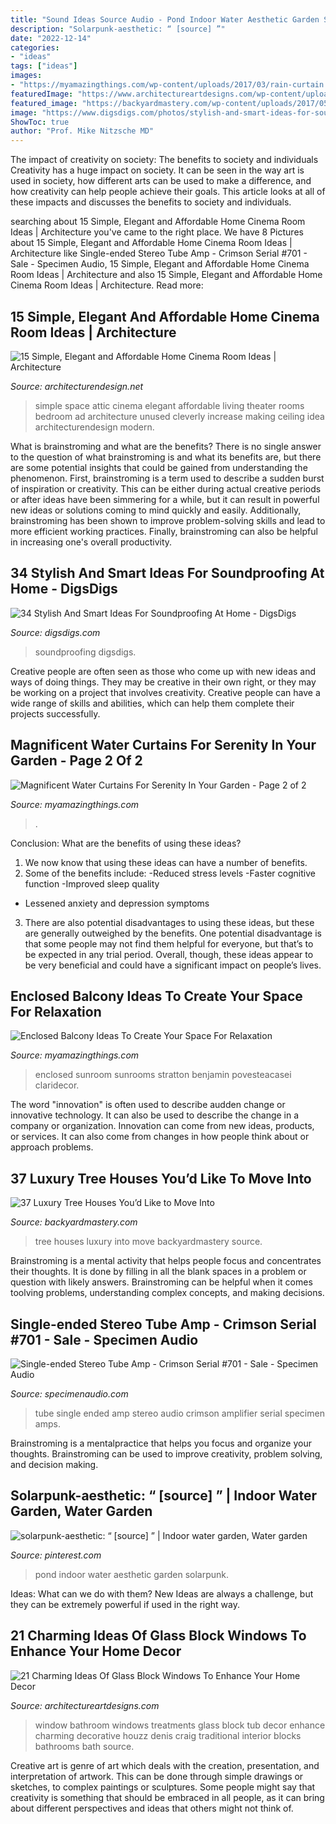 ```yaml
---
title: "Sound Ideas Source Audio - Pond Indoor Water Aesthetic Garden Solarpunk"
description: "Solarpunk-aesthetic: “ [source] ”"
date: "2022-12-14"
categories:
- "ideas"
tags: ["ideas"]
images:
- "https://myamazingthings.com/wp-content/uploads/2017/03/rain-curtain.jpg"
featuredImage: "https://www.architectureartdesigns.com/wp-content/uploads/2016/08/6-58.jpg"
featured_image: "https://backyardmastery.com/wp-content/uploads/2017/05/3-luxury-tree-houses.jpg"
image: "https://www.digsdigs.com/photos/stylish-and-smart-ideas-for-soundproofing-at-home-35-554x554.jpg"
ShowToc: true
author: "Prof. Mike Nitzsche MD"
---
```



The impact of creativity on society: The benefits to society and individuals
Creativity has a huge impact on society. It can be seen in the way art is used in society, how different arts can be used to make a difference, and how creativity can help people achieve their goals. This article looks at all of these impacts and discusses the benefits to society and individuals.

	

		
searching about 15 Simple, Elegant and Affordable Home Cinema Room Ideas | Architecture you've came to the right place. We have 8 Pictures about 15 Simple, Elegant and Affordable Home Cinema Room Ideas | Architecture like Single-ended Stereo Tube Amp - Crimson Serial #701 - Sale - Specimen Audio, 15 Simple, Elegant and Affordable Home Cinema Room Ideas | Architecture and also 15 Simple, Elegant and Affordable Home Cinema Room Ideas | Architecture. Read more:
		
    
## 15 Simple, Elegant And Affordable Home Cinema Room Ideas | Architecture

<img loading=lazy src="http://cdn.architecturendesign.net/wp-content/uploads/2014/08/1014.jpg" onerror="this.onerror=null;this.src='https://tse4.mm.bing.net/th?id=OIP.dkN2yXZnXcJSaF1WsmubNgHaFU&amp;pid=15.1';" alt="15 Simple, Elegant and Affordable Home Cinema Room Ideas | Architecture">

_Source: architecturendesign.net_

>simple space attic cinema elegant affordable living theater rooms bedroom ad architecture unused cleverly increase making ceiling idea architecturendesign modern. 

	

What is brainstroming and what are the benefits?
There is no single answer to the question of what brainstroming is and what its benefits are, but there are some potential insights that could be gained from understanding the phenomenon. First, brainstroming is a term used to describe a sudden burst of inspiration or creativity. This can be either during actual creative periods or after ideas have been simmering for a while, but it can result in powerful new ideas or solutions coming to mind quickly and easily. Additionally, brainstroming has been shown to improve problem-solving skills and lead to more efficient working practices. Finally, brainstroming can also be helpful in increasing one's overall productivity.

    
## 34 Stylish And Smart Ideas For Soundproofing At Home - DigsDigs

<img loading=lazy src="https://www.digsdigs.com/photos/stylish-and-smart-ideas-for-soundproofing-at-home-35-554x554.jpg" onerror="this.onerror=null;this.src='https://tse4.mm.bing.net/th?id=OIP.T9AiMX4Ctan33nvao1ceuwHaHa&amp;pid=15.1';" alt="34 Stylish And Smart Ideas For Soundproofing At Home - DigsDigs">

_Source: digsdigs.com_

>soundproofing digsdigs. 

	

Creative people are often seen as those who come up with new ideas and ways of doing things. They may be creative in their own right, or they may be working on a project that involves creativity. Creative people can have a wide range of skills and abilities, which can help them complete their projects successfully.

    
## Magnificent Water Curtains For Serenity In Your Garden - Page 2 Of 2

<img loading=lazy src="https://myamazingthings.com/wp-content/uploads/2017/03/rain-curtain.jpg" onerror="this.onerror=null;this.src='https://tse4.mm.bing.net/th?id=OIP.dbi6Y73BRZiMxBhypahlxQHaJ4&amp;pid=15.1';" alt="Magnificent Water Curtains For Serenity In Your Garden - Page 2 of 2">

_Source: myamazingthings.com_

>. 

	

Conclusion: What are the benefits of using these ideas?
1. We now know that using these ideas can have a number of benefits.
2. Some of the benefits include: 
-Reduced stress levels 
-Faster cognitive function 
-Improved sleep quality 
- Lessened anxiety and depression symptoms 
3. There are also potential disadvantages to using these ideas, but these are generally outweighed by the benefits. One potential disadvantage is that some people may not find them helpful for everyone, but that’s to be expected in any trial period. Overall, though, these ideas appear to be very beneficial and could have a significant impact on people’s lives.

    
## Enclosed Balcony Ideas To Create Your Space For Relaxation

<img loading=lazy src="https://myamazingthings.com/wp-content/uploads/2018/05/enclosed-balcony-3-.jpg" onerror="this.onerror=null;this.src='https://tse2.mm.bing.net/th?id=OIP.kVnHaG_wGBc5XzpFwIx-5QHaLL&amp;pid=15.1';" alt="Enclosed Balcony Ideas To Create Your Space For Relaxation">

_Source: myamazingthings.com_

>enclosed sunroom sunrooms stratton benjamin povesteacasei claridecor. 

	

The word "innovation" is often used to describe audden change or innovative technology. It can also be used to describe the change in a company or organization. Innovation can come from new ideas, products, or services. It can also come from changes in how people think about or approach problems.

    
## 37 Luxury Tree Houses You’d Like To Move Into

<img loading=lazy src="https://backyardmastery.com/wp-content/uploads/2017/05/3-luxury-tree-houses.jpg" onerror="this.onerror=null;this.src='https://tse2.mm.bing.net/th?id=OIP.v5pZkY_rQNt299HfYgI1LwHaLH&amp;pid=15.1';" alt="37 Luxury Tree Houses You’d Like to Move Into">

_Source: backyardmastery.com_

>tree houses luxury into move backyardmastery source. 

	

Brainstroming is a mental activity that helps people focus and concentrates their thoughts. It is done by filling in all the blank spaces in a problem or question with likely answers. Brainstroming can be helpful when it comes toolving problems, understanding complex concepts, and making decisions.

    
## Single-ended Stereo Tube Amp - Crimson Serial #701 - Sale - Specimen Audio

<img loading=lazy src="https://www.specimenaudio.com/wp-content/uploads/2018/11/MG_7022.jpg" onerror="this.onerror=null;this.src='https://tse4.mm.bing.net/th?id=OIP.qBETFCrSQKHw_T08obaTjwHaJ3&amp;pid=15.1';" alt="Single-ended Stereo Tube Amp - Crimson Serial #701 - Sale - Specimen Audio">

_Source: specimenaudio.com_

>tube single ended amp stereo audio crimson amplifier serial specimen amps. 

	

Brainstroming is a mentalpractice that helps you focus and organize your thoughts. Brainstroming can be used to improve creativity, problem solving, and decision making.

    
## Solarpunk-aesthetic: “ [source] ” | Indoor Water Garden, Water Garden

<img loading=lazy src="https://i.pinimg.com/736x/07/82/b3/0782b344f76963c3d3afa3773d748332.jpg" onerror="this.onerror=null;this.src='https://tse3.mm.bing.net/th?id=OIP.nHDM3D2bdByZLjS_PlVDdAHaHa&amp;pid=15.1';" alt="solarpunk-aesthetic: “ [source] ” | Indoor water garden, Water garden">

_Source: pinterest.com_

>pond indoor water aesthetic garden solarpunk. 

	

Ideas: What can we do with them?
New Ideas are always a challenge, but they can be extremely powerful if used in the right way.

    
## 21 Charming Ideas Of Glass Block Windows To Enhance Your Home Decor

<img loading=lazy src="https://www.architectureartdesigns.com/wp-content/uploads/2016/08/6-58.jpg" onerror="this.onerror=null;this.src='https://tse3.mm.bing.net/th?id=OIP.jIEvwIDlgd6RGMgGJR20EQHaK3&amp;pid=15.1';" alt="21 Charming Ideas Of Glass Block Windows To Enhance Your Home Decor">

_Source: architectureartdesigns.com_

>window bathroom windows treatments glass block tub decor enhance charming decorative houzz denis craig traditional interior blocks bathrooms bath source. 

	

Creative art is genre of art which deals with the creation, presentation, and interpretation of artwork. This can be done through simple drawings or sketches, to complex paintings or sculptures. Some people might say that creativity is something that should be embraced in all people, as it can bring about different perspectives and ideas that others might not think of.

